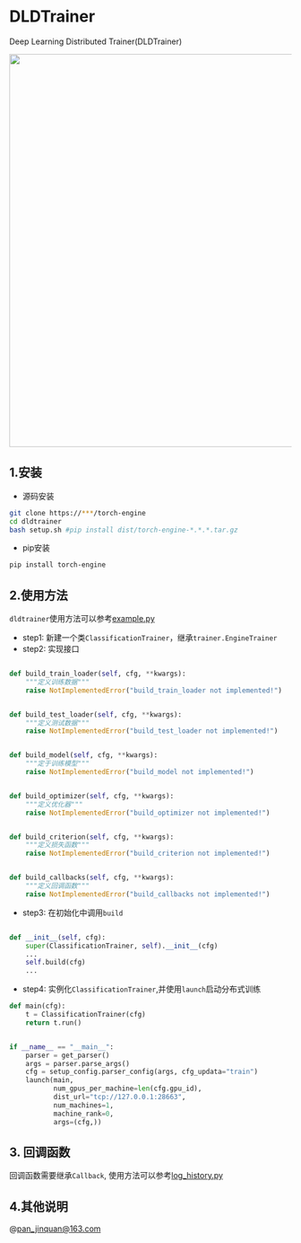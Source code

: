 # DLDTrainer

Deep Learning Distributed Trainer(DLDTrainer)

<img src="dldtrainer.png" width="700" >

## 1.安装

- 源码安装

```bash
git clone https://***/torch-engine
cd dldtrainer
bash setup.sh #pip install dist/torch-engine-*.*.*.tar.gz
```

- pip安装

```bash
pip install torch-engine
```

## 2.使用方法

`dldtrainer`使用方法可以参考[example.py](./example.py)

- step1: 新建一个类`ClassificationTrainer`，继承`trainer.EngineTrainer`
- step2: 实现接口

```python

def build_train_loader(self, cfg, **kwargs):
    """定义训练数据"""
    raise NotImplementedError("build_train_loader not implemented!")


def build_test_loader(self, cfg, **kwargs):
    """定义测试数据"""
    raise NotImplementedError("build_test_loader not implemented!")


def build_model(self, cfg, **kwargs):
    """定于训练模型"""
    raise NotImplementedError("build_model not implemented!")


def build_optimizer(self, cfg, **kwargs):
    """定义优化器"""
    raise NotImplementedError("build_optimizer not implemented!")


def build_criterion(self, cfg, **kwargs):
    """定义损失函数"""
    raise NotImplementedError("build_criterion not implemented!")


def build_callbacks(self, cfg, **kwargs):
    """定义回调函数"""
    raise NotImplementedError("build_callbacks not implemented!")
```

- step3: 在初始化中调用`build`

```python

def __init__(self, cfg):
    super(ClassificationTrainer, self).__init__(cfg)
    ...
    self.build(cfg)
    ...
```

- step4: 实例化`ClassificationTrainer`,并使用`launch`启动分布式训练

```python
def main(cfg):
    t = ClassificationTrainer(cfg)
    return t.run()


if __name__ == "__main__":
    parser = get_parser()
    args = parser.parse_args()
    cfg = setup_config.parser_config(args, cfg_updata="train")
    launch(main,
           num_gpus_per_machine=len(cfg.gpu_id),
           dist_url="tcp://127.0.0.1:28663",
           num_machines=1,
           machine_rank=0,
           args=(cfg,))
```

## 3. 回调函数

回调函数需要继承`Callback`, 使用方法可以参考[log_history.py](./dldtrainer/callbacks/log_history.py)

## 4.其他说明
 @pan_jinquan@163.com